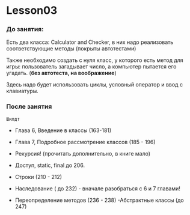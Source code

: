 # Lesson03

### До занятия:

Есть два класса: Calculator and Checker, в них надо реализовать соответствующие методы
(покрыты автотестами)

Также необходимо создать с нуля класс, у которого есть метод для игры:
пользователь загадывает число, а компьютер пытается его угадать. (**без автотеста, на воображение**)

Здесь надо будет использовать циклы, условный оператор и ввод с клавиатуры.

### После занятия

    Шилдт
    
 - Глава 6, Введение в классы (163-181)
 - Глава 7, Подробное рассмотрение классов (185 - 196)
 - Рекурсия! (прочитать дополнительно, в книге мало)
 - Доступ, static, final до 206.
 
 - Строки (210 - 212)
 
 - Наследование ( до 232) - вначале разобраться с 6 и 7 главами!
 - Переопределение методов (236 - 238)
 -Абстрактные классы (до 247)
